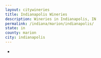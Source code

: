```yaml
---
layout: citywineries
title: Indianapolis Wineries
description: Wineries in Indianapolis, IN
permalink: /indiana/marion/indianapolis/
state: in
county: marion
city: indianapolis
---
```

-
